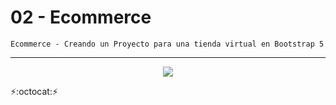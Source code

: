 # 02 - Ecommerce
~~~
Ecommerce - Creando un Proyecto para una tienda virtual en Bootstrap 5
~~~
---
<p align="center" font-weight="bold">
      <img src="https://img.shields.io/badge/ESTADO%3A-EN%20DESARROLLO-blue?style=for-the-badge&logo=JavaScript&logoWidth=40">
</p>

:zap::octocat::zap: